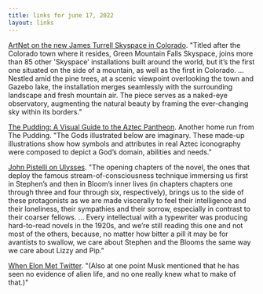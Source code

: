 ```yaml
---
title: links for june 17, 2022
layout: links
---
```


[ArtNet on the new James Turrell Skyspace in Colorado](https://news.artnet.com/art-world/james-turrell-skyspace-mountain-hike-2131828). "Titled after the Colorado town where it resides, Green Mountain Falls Skyspace, joins more than 85 other 'Skyspace' installations built around the world, but it’s the first one situated on the side of a mountain, as well as the first in Colorado. ... Nestled amid the pine trees, at a scenic viewpoint overlooking the town and Gazebo lake, the installation merges seamlessly with the surrounding landscape and fresh mountain air. The piece serves as a naked-eye observatory, augmenting the natural beauty by framing the ever-changing sky within its borders."

[The Pudding: A Visual Guide to the Aztec Pantheon](https://pudding.cool/2022/06/aztec-gods/). Another home run from The Pudding. "The Gods illustrated below are imaginary. These made-up illustrations show how symbols and attributes in real Aztec iconography were composed to depict a God’s domain, abilities and needs."

[John Pistelli on Ulysses](https://johnpistelli.com/2022/06/16/james-joyce-ulysses/). "The opening chapters of the novel, the ones that deploy the famous stream-of-consciousness technique immersing us first in Stephen’s and then in Bloom’s inner lives (in chapters chapters one through three and four through six, respectively), brings us to the side of these protagonists as we are made viscerally to feel their intelligence and their loneliness, their sympathies and their sorrow, especially in contrast to their coarser fellows. ... Every intellectual with a typewriter was producing hard-to-read novels in the 1920s, and we’re still reading this one and not most of the others, because, no matter how bitter a pill it may be for avantists to swallow, we care about Stephen and the Blooms the same way we care about Lizzy and Pip."

[When Elon Met Twitter](https://www.platformer.news/p/when-elon-met-twitter). "(Also at one point Musk mentioned that he has seen no evidence of alien life, and no one really knew what to make of that.)"

